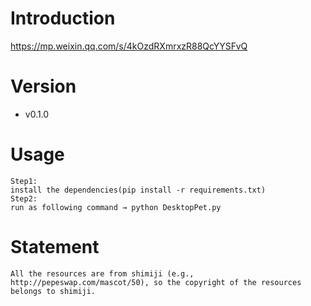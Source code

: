 # Introduction
https://mp.weixin.qq.com/s/4kOzdRXmrxzR88QcYYSFvQ

# Version
- v0.1.0

# Usage
```
Step1:
install the dependencies(pip install -r requirements.txt)
Step2:
run as following command → python DesktopPet.py
```

# Statement
```
All the resources are from shimiji (e.g., http://pepeswap.com/mascot/50), so the copyright of the resources belongs to shimiji.
```